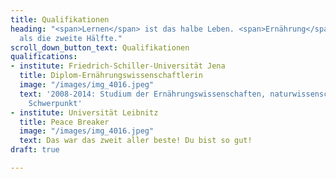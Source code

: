 ```yaml
---
title: Qualifikationen
heading: "<span>Lernen</span> ist das halbe Leben. <span>Ernährung</span> ist mehr
  als die zweite Hälfte."
scroll_down_button_text: Qualifikationen
qualifications:
- institute: Friedrich-Schiller-Universität Jena
  title: Diplom-Ernährungswissenschaftlerin
  image: "/images/img_4016.jpeg"
  text: '2008-2014: Studium der Ernährungswissenschaften, naturwissenschaftlich-medizinischer
    Schwerpunkt'
- institute: Universität Leibnitz
  title: Peace Breaker
  image: "/images/img_4016.jpeg"
  text: Das war das zweit aller beste! Du bist so gut!
draft: true

---
```

